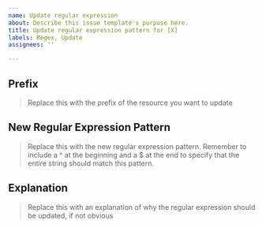 ```yaml
---
name: Update regular expression
about: Describe this issue template's purpose here.
title: Update regular expression pattern for [X]
labels: Regex, Update
assignees: ''

---
```


## Prefix

> Replace this with the prefix of the resource you want to update

## New Regular Expression Pattern

> Replace this with the new regular expression pattern. Remember to include a ^ at the beginning and a $ at the end to specify that the entire string should match this pattern.

## Explanation

> Replace this with an explanation of why the regular expression should be updated, if not obvious
